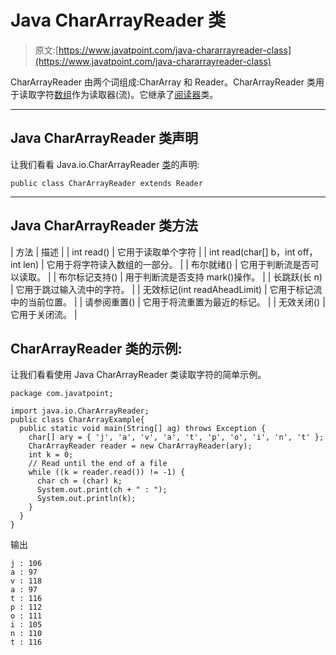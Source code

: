 # Java CharArrayReader 类

> 原文:[https://www.javatpoint.com/java-chararrayreader-class](https://www.javatpoint.com/java-chararrayreader-class)

CharArrayReader 由两个词组成:CharArray 和 Reader。CharArrayReader 类用于读取字符[数组](array-in-java)作为读取器(流)。它继承了[阅读器](java-reader-class)类。

* * *

## Java CharArrayReader 类声明

让我们看看 Java.io.CharArrayReader [类](object-and-class-in-java)的声明:

```
public class CharArrayReader extends Reader

```

* * *

## Java CharArrayReader 类方法

| 方法 | 描述 |
| int read() | 它用于读取单个字符 |
| int read(char[] b，int off，int len) | 它用于将字符读入数组的一部分。 |
| 布尔就绪() | 它用于判断流是否可以读取。 |
| 布尔标记支持() | 用于判断流是否支持 mark()操作。 |
| 长跳跃(长 n) | 它用于跳过输入流中的字符。 |
| 无效标记(int readAheadLimit) | 它用于标记流中的当前位置。 |
| 请参阅重置() | 它用于将流重置为最近的标记。 |
| 无效关闭() | 它用于关闭流。 |

## CharArrayReader 类的示例:

让我们看看使用 Java CharArrayReader 类读取字符的简单示例。

```
package com.javatpoint;

import java.io.CharArrayReader;
public class CharArrayExample{
  public static void main(String[] ag) throws Exception {
    char[] ary = { 'j', 'a', 'v', 'a', 't', 'p', 'o', 'i', 'n', 't' };
    CharArrayReader reader = new CharArrayReader(ary);
    int k = 0;
    // Read until the end of a file
    while ((k = reader.read()) != -1) {
      char ch = (char) k;
      System.out.print(ch + " : ");
      System.out.println(k);
    }
  }
}

```

输出

```
j : 106
a : 97
v : 118
a : 97
t : 116
p : 112
o : 111
i : 105
n : 110
t : 116

```